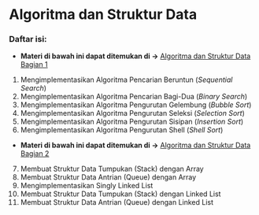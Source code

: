 # Algoritma dan Struktur Data

### Daftar isi:

- **Materi di bawah ini dapat ditemukan di ->** [Algoritma dan Struktur Data Bagian 1](/Materi/Algoritma_dan_Struktur_Data_Bagian_1.md)

1. Mengimplementasikan Algoritma Pencarian Beruntun (*Sequential Search*)
2. Mengimplementasikan Algoritma Pencarian Bagi-Dua (*Binary Search*)
3. Mengimplementasikan Algoritma Pengurutan Gelembung (*Bubble Sort*)
4. Mengimplementasikan Algoritma Pengurutan Seleksi (*Selection Sort*)
5. Mengimplementasikan Algoritma Pengurutan Sisipan (*Insertion Sort*)
6. Mengimplementasikan Algoritma Pengurutan Shell (*Shell Sort*)

- **Materi di bawah ini dapat ditemukan di ->** [Algoritma dan Struktur Data Bagian 2](/Materi/Algoritma-dan-Struktur-Data-Bagian-2.md)

7. Membuat Struktur Data Tumpukan (Stack) dengan Array
8. Membuat Struktur Data Antrian (Queue) dengan Array
9. Mengimplementasikan Singly Linked List
10. Membuat Struktur Data Tumpukan (Stack) dengan Linked List
11. Membuat Struktur Data Antrian (Queue) dengan Linked List


